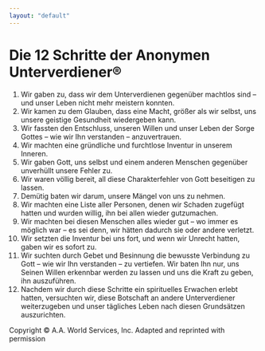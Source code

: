 ```yaml
---
layout: "default"
---
```

# Die 12 Schritte der Anonymen Unterverdiener®

1. Wir gaben zu, dass wir dem Unterverdienen
gegenüber machtlos sind – und unser Leben
nicht mehr meistern konnten.
2. Wir kamen zu dem Glauben, dass eine Macht,
größer als wir selbst, uns unsere geistige
Gesundheit wiedergeben kann.
3. Wir fassten den Entschluss, unseren Willen und
unser Leben der Sorge Gottes – wie wir Ihn
verstanden – anzuvertrauen.
4. Wir machten eine gründliche und furchtlose
Inventur in unserem Inneren.
5. Wir gaben Gott, uns selbst und einem anderen
Menschen gegenüber unverhüllt unsere Fehler
zu.
6. Wir waren völlig bereit, all diese
Charakterfehler von Gott beseitigen zu lassen.
7. Demütig baten wir darum, unsere Mängel von
uns zu nehmen.
8. Wir machten eine Liste aller Personen, denen
wir Schaden zugefügt hatten und wurden willig,
ihn bei allen wieder gutzumachen.
9. Wir machten bei diesen Menschen alles wieder
gut – wo immer es möglich war – es sei denn,
wir hätten dadurch sie oder andere verletzt.
10. Wir setzten die Inventur bei uns fort, und
wenn wir Unrecht hatten, gaben wir es sofort
zu.
11. Wir suchten durch Gebet und Besinnung die
bewusste Verbindung zu Gott – wie wir Ihn
verstanden – zu vertiefen. Wir baten Ihn nur,
uns Seinen Willen erkennbar werden zu lassen
und uns die Kraft zu geben, ihn auszuführen.
12. Nachdem wir durch diese Schritte ein
spirituelles Erwachen erlebt hatten, versuchten
wir, diese Botschaft an andere Unterverdiener
weiterzugeben und unser tägliches Leben nach
diesen Grundsätzen auszurichten.

Copyright © A.A. World Services, Inc. Adapted and reprinted with permission
